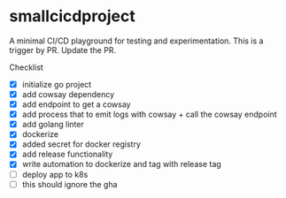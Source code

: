 # smallcicdproject

A minimal CI/CD playground for testing and experimentation. This is a trigger by PR. Update the PR.

Checklist
- [x] initialize go project
- [x] add cowsay dependency
- [x] add endpoint to get a cowsay
- [x] add process that to emit logs with cowsay + call the cowsay endpoint
- [x] add golang linter
- [x] dockerize
- [x] added secret for docker registry
- [x] add release functionality
- [x] write automation to dockerize and tag with release tag
- [ ] deploy app to k8s
- [ ] this should ignore the gha
